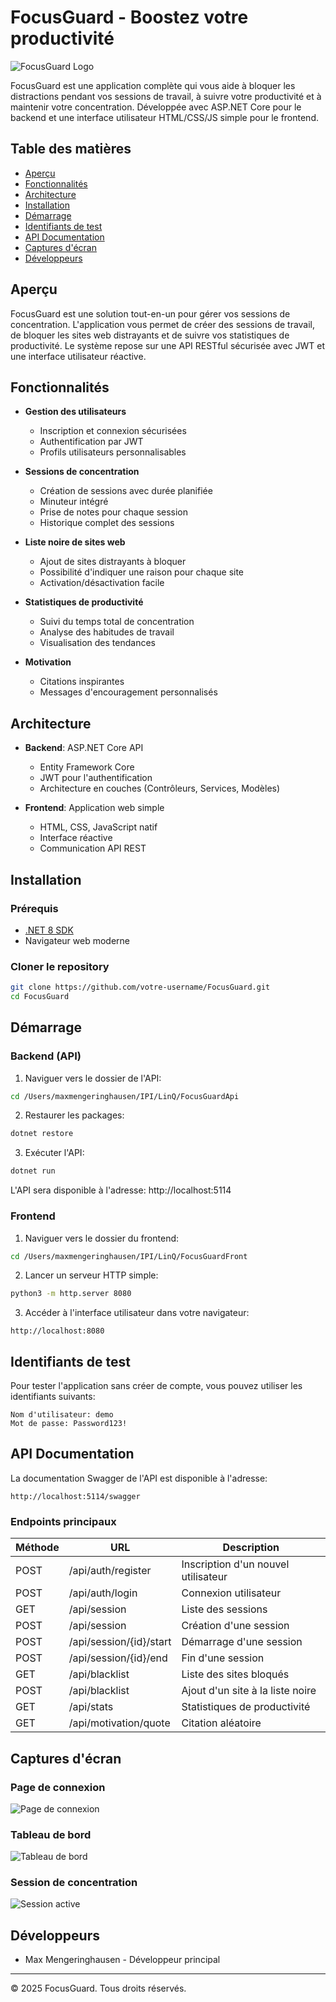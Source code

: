 # FocusGuard - Boostez votre productivité

![FocusGuard Logo](https://img.shields.io/badge/FocusGuard-Productivité-4c5eaf)

FocusGuard est une application complète qui vous aide à bloquer les distractions pendant vos sessions de travail, à suivre votre productivité et à maintenir votre concentration. Développée avec ASP.NET Core pour le backend et une interface utilisateur HTML/CSS/JS simple pour le frontend.

## Table des matières

- [Aperçu](#aperçu)
- [Fonctionnalités](#fonctionnalités)
- [Architecture](#architecture)
- [Installation](#installation)
- [Démarrage](#démarrage)
- [Identifiants de test](#identifiants-de-test)
- [API Documentation](#api-documentation)
- [Captures d'écran](#captures-décran)
- [Développeurs](#développeurs)

## Aperçu

FocusGuard est une solution tout-en-un pour gérer vos sessions de concentration. L'application vous permet de créer des sessions de travail, de bloquer les sites web distrayants et de suivre vos statistiques de productivité. Le système repose sur une API RESTful sécurisée avec JWT et une interface utilisateur réactive.

## Fonctionnalités

- **Gestion des utilisateurs**
  - Inscription et connexion sécurisées
  - Authentification par JWT
  - Profils utilisateurs personnalisables

- **Sessions de concentration**
  - Création de sessions avec durée planifiée
  - Minuteur intégré
  - Prise de notes pour chaque session
  - Historique complet des sessions

- **Liste noire de sites web**
  - Ajout de sites distrayants à bloquer
  - Possibilité d'indiquer une raison pour chaque site
  - Activation/désactivation facile

- **Statistiques de productivité**
  - Suivi du temps total de concentration
  - Analyse des habitudes de travail
  - Visualisation des tendances

- **Motivation**
  - Citations inspirantes
  - Messages d'encouragement personnalisés

## Architecture

- **Backend**: ASP.NET Core API
  - Entity Framework Core
  - JWT pour l'authentification
  - Architecture en couches (Contrôleurs, Services, Modèles)

- **Frontend**: Application web simple
  - HTML, CSS, JavaScript natif
  - Interface réactive
  - Communication API REST

## Installation

### Prérequis

- [.NET 8 SDK](https://dotnet.microsoft.com/download/dotnet/8.0)
- Navigateur web moderne

### Cloner le repository

```bash
git clone https://github.com/votre-username/FocusGuard.git
cd FocusGuard
```

## Démarrage

### Backend (API)

1. Naviguer vers le dossier de l'API:

```bash
cd /Users/maxmengeringhausen/IPI/LinQ/FocusGuardApi
```

2. Restaurer les packages:

```bash
dotnet restore
```

3. Exécuter l'API:

```bash
dotnet run
```

L'API sera disponible à l'adresse: http://localhost:5114

### Frontend

1. Naviguer vers le dossier du frontend:

```bash
cd /Users/maxmengeringhausen/IPI/LinQ/FocusGuardFront
```

2. Lancer un serveur HTTP simple:

```bash
python3 -m http.server 8080
```

3. Accéder à l'interface utilisateur dans votre navigateur:

```
http://localhost:8080
```

## Identifiants de test

Pour tester l'application sans créer de compte, vous pouvez utiliser les identifiants suivants:

```
Nom d'utilisateur: demo
Mot de passe: Password123!
```

## API Documentation

La documentation Swagger de l'API est disponible à l'adresse:

```
http://localhost:5114/swagger
```

### Endpoints principaux

| Méthode | URL                           | Description                               |
|---------|-------------------------------|-------------------------------------------|
| POST    | /api/auth/register            | Inscription d'un nouvel utilisateur        |
| POST    | /api/auth/login               | Connexion utilisateur                     |
| GET     | /api/session                  | Liste des sessions                        |
| POST    | /api/session                  | Création d'une session                    |
| POST    | /api/session/{id}/start       | Démarrage d'une session                   |
| POST    | /api/session/{id}/end         | Fin d'une session                         |
| GET     | /api/blacklist                | Liste des sites bloqués                   |
| POST    | /api/blacklist                | Ajout d'un site à la liste noire          |
| GET     | /api/stats                    | Statistiques de productivité              |
| GET     | /api/motivation/quote         | Citation aléatoire                        |

## Captures d'écran

### Page de connexion
![Page de connexion](https://via.placeholder.com/800x450.png?text=Page+de+connexion)

### Tableau de bord
![Tableau de bord](https://via.placeholder.com/800x450.png?text=Tableau+de+bord)

### Session de concentration
![Session active](https://via.placeholder.com/800x450.png?text=Session+active)

## Développeurs

- Max Mengeringhausen - Développeur principal

---

© 2025 FocusGuard. Tous droits réservés.
